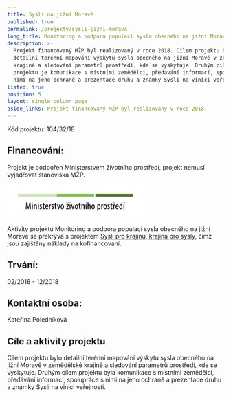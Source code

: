 ```yaml
---
title: Sysli na jižní Moravě
published: true
permalink: /projekty/sysli-jizni-morava
long_title: Monitoring a podpora populací sysla obecného na jižní Moravě
description: >-
  Projekt financovaný MŽP byl realizovaný v roce 2018. Cílem projektu bylo
  detailní terénní mapování výskytu sysla obecného na jižní Moravě v zemědělské
  krajině a sledování parametrů prostředí, kde se vyskytuje. Druhým cílem
  projektu je komunikace s místními zemědělci, předávání informací, spolupráce s
  nimi na jeho ochraně a prezentace druhu a známky Sysli na vinici veřejnosti. 
listed: true
position: 5
layout: single_column_page
aside_links: Projekt financovaný MŽP byl realizovaný v roce 2018.
---
```

Kód projektu: 104/32/18

## Financování: 

Projekt je podpořen Ministerstvem životního prostředí, projekt nemusí vyjadřovat stanoviska MŽP.

![](/media/OPEU-Logo-MZP_20141218v.JPG)

Aktivity projektu Monitoring a podpora populací sysla obecného na jižní Moravě se překrývá s projektem [Sysli pro krajinu, krajina pro sysly](/projekty/sysli-pro-krajinu-krajina-pro-sysly), čímž jsou zajištěny náklady na kofinancování. 

## Trvání:

 02/2018 - 12/2018

## Kontaktní osoba:

Kateřina Poledníková

## Cíle a aktivity projektu

Cílem projektu bylo detailní terénní mapování výskytu sysla obecného na jižní Moravě v zemědělské krajině a sledování parametrů prostředí, kde se vyskytuje. Druhým cílem projektu byla komunikace s místními zemědělci, předávání informací, spolupráce s nimi na jeho ochraně a prezentace druhu a známky Sysli na vinici veřejnosti.
